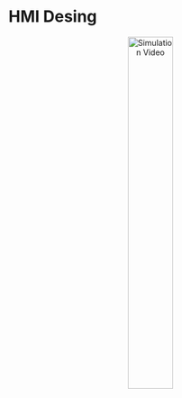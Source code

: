 # HMI Desing
<p align="center">
<a  href="https://youtu.be/D8oc0MHJuVQ" target="_blank">
    <img src="https://img.youtube.com/vi/D8oc0MHJuVQ/0.jpg" alt="Simulation Video" style="width:40%; max-width:600px, height:30%;">
</a>
</p>
